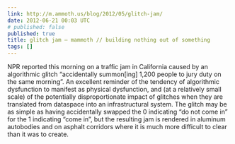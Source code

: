 ```yaml
---
link: http://m.ammoth.us/blog/2012/05/glitch-jam/
date: 2012-06-21 00:03 UTC
# published: false
published: true
title: glitch jam – mammoth // building nothing out of something
tags: []
---
```


NPR reported this morning on a traffic jam in California caused by an algorithmic glitch “accidentally summon[ing] 1,200 people to jury duty on the same morning”. An excellent reminder of the tendency of algorithmic dysfunction to manifest as physical dysfunction, and (at a relatively small scale) of the potentially disproportionate impact of glitches when they are translated from dataspace into an infrastructural system. The glitch may be as simple as having accidentally swapped the 0 indicating “do not come in” for the 1 indicating “come in”, but the resulting jam is rendered in aluminum autobodies and on asphalt corridors where it is much more difficult to clear than it was to create.

